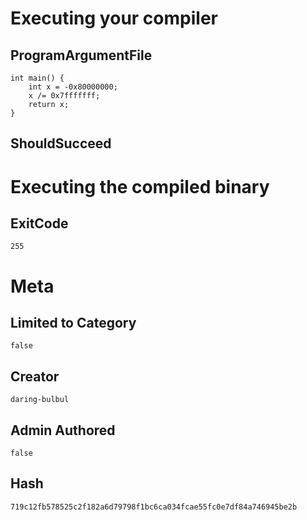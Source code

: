# Executing your compiler

## ProgramArgumentFile

```
int main() {
    int x = -0x80000000;
    x /= 0x7fffffff;
    return x;
}
```

## ShouldSucceed

# Executing the compiled binary

## ExitCode

```
255
```

# Meta

## Limited to Category

```
false
```

## Creator

```
daring-bulbul
```

## Admin Authored

```
false
```

## Hash

```
719c12fb578525c2f182a6d79798f1bc6ca034fcae55fc0e7df84a746945be2b
```
